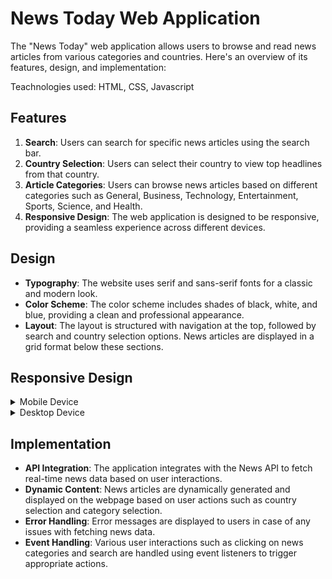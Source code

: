 # News Today Web Application

The "News Today" web application allows users to browse and read news articles from various categories and countries. Here's an overview of its features, design, and implementation:

Teachnologies used: HTML, CSS, Javascript
## Features

1. **Search**: Users can search for specific news articles using the search bar.
2. **Country Selection**: Users can select their country to view top headlines from that country.
3. **Article Categories**: Users can browse news articles based on different categories such as General, Business, Technology, Entertainment, Sports, Science, and Health.
4. **Responsive Design**: The web application is designed to be responsive, providing a seamless experience across different devices.

## Design

- **Typography**: The website uses serif and sans-serif fonts for a classic and modern look.
- **Color Scheme**: The color scheme includes shades of black, white, and blue, providing a clean and professional appearance.
- **Layout**: The layout is structured with navigation at the top, followed by search and country selection options. News articles are displayed in a grid format below these sections.

## Responsive Design

<details>
  <summary>Mobile Device</summary>

![Mobile Screenshot](./images/home-sm.png)

</details>

<details>
  <summary>Desktop Device</summary>
  
![Desktop Screenshot](./images/home-lg.png)
</details>

## Implementation

- **API Integration**: The application integrates with the News API to fetch real-time news data based on user interactions.
- **Dynamic Content**: News articles are dynamically generated and displayed on the webpage based on user actions such as country selection and category selection.
- **Error Handling**: Error messages are displayed to users in case of any issues with fetching news data.
- **Event Handling**: Various user interactions such as clicking on news categories and search are handled using event listeners to trigger appropriate actions.
